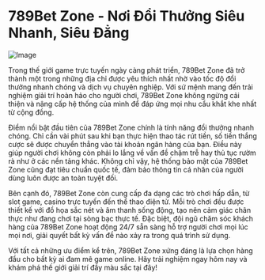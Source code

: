 # 789Bet Zone - Nơi Đổi Thưởng Siêu Nhanh, Siêu Đẳng

![Image](https://github.com/user-attachments/assets/bd51ea9f-0666-407b-a7a7-98ead6de688c)

Trong thế giới game trực tuyến ngày càng phát triển, 789Bet Zone đã trở thành một trong những địa chỉ được yêu thích nhất nhờ vào tốc độ đổi thưởng nhanh chóng và dịch vụ chuyên nghiệp. Với sứ mệnh mang đến trải nghiệm giải trí hoàn hảo cho người chơi, 789Bet Zone không ngừng cải thiện và nâng cấp hệ thống của mình để đáp ứng mọi nhu cầu khắt khe nhất từ cộng đồng.

Điểm nổi bật đầu tiên của 789Bet Zone chính là tính năng đổi thưởng nhanh chóng. Chỉ cần vài phút sau khi bạn thực hiện thao tác rút tiền, số tiền thắng cược sẽ được chuyển thẳng vào tài khoản ngân hàng của bạn. Điều này giúp người chơi không còn phải lo lắng về vấn đề chậm trễ hay thủ tục rườm rà như ở các nền tảng khác. Không chỉ vậy, hệ thống bảo mật của 789Bet Zone cũng đạt tiêu chuẩn quốc tế, đảm bảo thông tin cá nhân của người dùng luôn được an toàn tuyệt đối.

Bên cạnh đó, 789Bet Zone còn cung cấp đa dạng các trò chơi hấp dẫn, từ slot game, casino trực tuyến đến thể thao điện tử. Mỗi trò chơi đều được thiết kế với đồ họa sắc nét và âm thanh sống động, tạo nên cảm giác chân thực như đang chơi tại sòng bạc thực tế. Đặc biệt, đội ngũ chăm sóc khách hàng của 789Bet Zone hoạt động 24/7 sẵn sàng hỗ trợ người chơi mọi lúc mọi nơi, giải quyết bất kỳ vấn đề nào xảy ra trong quá trình sử dụng.

Với tất cả những ưu điểm kể trên, 789Bet Zone xứng đáng là lựa chọn hàng đầu cho bất kỳ ai đam mê game online. Hãy trải nghiệm ngay hôm nay và khám phá thế giới giải trí đầy màu sắc tại đây!